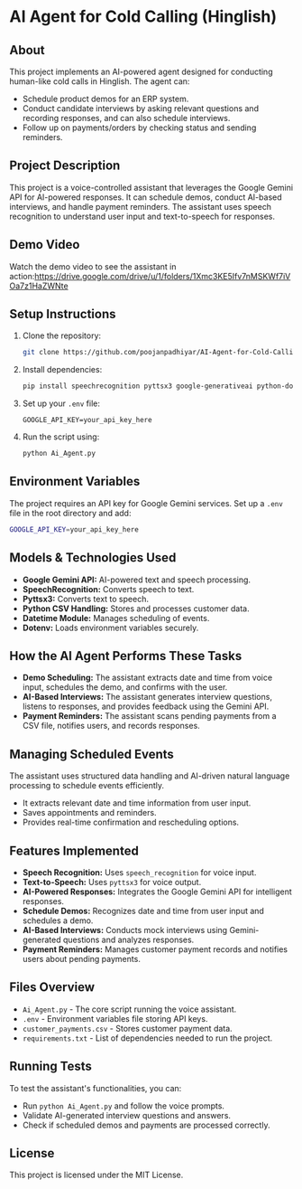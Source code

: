 # AI Agent for Cold Calling (Hinglish)

## About

This project implements an AI-powered agent designed for conducting human-like cold calls in Hinglish. The agent can:

- Schedule product demos for an ERP system.
- Conduct candidate interviews by asking relevant questions and recording responses, and can also schedule interviews.
- Follow up on payments/orders by checking status and sending reminders.

## Project Description

This project is a voice-controlled assistant that leverages the Google Gemini API for AI-powered responses. It can schedule demos, conduct AI-based interviews, and handle payment reminders. The assistant uses speech recognition to understand user input and text-to-speech for responses.


## Demo Video
Watch the demo video to see the assistant in action:https://drive.google.com/drive/u/1/folders/1Xmc3KE5Ifv7nMSKWf7iVOa7z1HaZWNte


## Setup Instructions

1. Clone the repository:
   ```bash
   git clone https://github.com/poojanpadhiyar/AI-Agent-for-Cold-Calling-in-Hinglish.git
   ```
2. Install dependencies:
   ```bash
   pip install speechrecognition pyttsx3 google-generativeai python-dotenv
   ```
3. Set up your `.env` file:
   ```
   GOOGLE_API_KEY=your_api_key_here
   ```
4. Run the script using:
   ```bash
   python Ai_Agent.py
   ```

## Environment Variables

The project requires an API key for Google Gemini services. Set up a `.env` file in the root directory and add:

```bash
GOOGLE_API_KEY=your_api_key_here
```

## Models & Technologies Used

- **Google Gemini API:** AI-powered text and speech processing.
- **SpeechRecognition:** Converts speech to text.
- **Pyttsx3:** Converts text to speech.
- **Python CSV Handling:** Stores and processes customer data.
- **Datetime Module:** Manages scheduling of events.
- **Dotenv:** Loads environment variables securely.

## How the AI Agent Performs These Tasks

- **Demo Scheduling:** The assistant extracts date and time from voice input, schedules the demo, and confirms with the user.
- **AI-Based Interviews:** The assistant generates interview questions, listens to responses, and provides feedback using the Gemini API.
- **Payment Reminders:** The assistant scans pending payments from a CSV file, notifies users, and records responses.

## Managing Scheduled Events

The assistant uses structured data handling and AI-driven natural language processing to schedule events efficiently.

- It extracts relevant date and time information from user input.
- Saves appointments and reminders.
- Provides real-time confirmation and rescheduling options.

## Features Implemented

- **Speech Recognition:** Uses `speech_recognition` for voice input.
- **Text-to-Speech:** Uses `pyttsx3` for voice output.
- **AI-Powered Responses:** Integrates the Google Gemini API for intelligent responses.
- **Schedule Demos:** Recognizes date and time from user input and schedules a demo.
- **AI-Based Interviews:** Conducts mock interviews using Gemini-generated questions and analyzes responses.
- **Payment Reminders:** Manages customer payment records and notifies users about pending payments.

## Files Overview

- `Ai_Agent.py` - The core script running the voice assistant.
- `.env` - Environment variables file storing API keys.
- `customer_payments.csv` - Stores customer payment data.
- `requirements.txt` - List of dependencies needed to run the project.

## Running Tests

To test the assistant's functionalities, you can:

- Run `python Ai_Agent.py` and follow the voice prompts.
- Validate AI-generated interview questions and answers.
- Check if scheduled demos and payments are processed correctly.

## License

This project is licensed under the MIT License.



